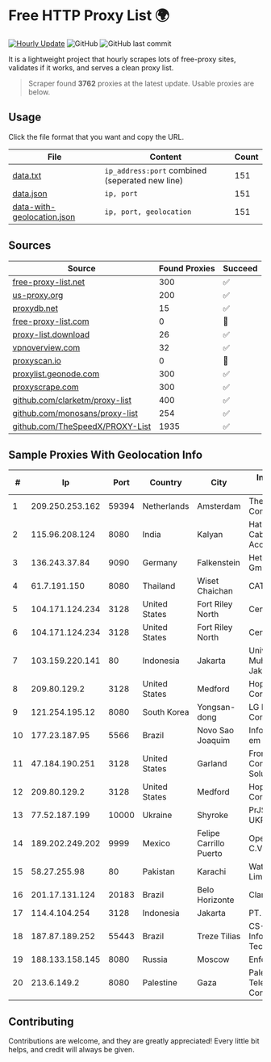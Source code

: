
# Free HTTP Proxy List 🌍

[![Hourly Update](https://github.com/mertguvencli/http-proxy-list/actions/workflows/main.yml/badge.svg?branch=main)](https://github.com/mertguvencli/http-proxy-list/actions/workflows/main.yml)
![GitHub](https://img.shields.io/github/license/mertguvencli/http-proxy-list)
![GitHub last commit](https://img.shields.io/github/last-commit/mertguvencli/http-proxy-list)

It is a lightweight project that hourly scrapes lots of free-proxy sites, validates if it works, and serves a clean proxy list.


> Scraper found **3762** proxies at the latest update. Usable proxies are below.

## Usage

Click the file format that you want and copy the URL.


|File|Content|Count|
|----|-------|-----|
|[data.txt](https://raw.githubusercontent.com/mertguvencli/http-proxy-list/main/proxy-list/data.txt)|`ip_address:port` combined (seperated new line)|151|
|[data.json](https://raw.githubusercontent.com/mertguvencli/http-proxy-list/main/proxy-list/data.json)|`ip, port`|151|
|[data-with-geolocation.json](https://raw.githubusercontent.com/mertguvencli/http-proxy-list/main/proxy-list/data-with-geolocation.json)|`ip, port, geolocation`|151|

## Sources

|Source|Found Proxies|Succeed|
|------|-------------|-------|
|[free-proxy-list.net](https://free-proxy-list.net)|300|✅|
|[us-proxy.org](https://www.us-proxy.org)|200|✅|
|[proxydb.net](http://proxydb.net)|15|✅|
|[free-proxy-list.com](https://free-proxy-list.com/?page=&port=&type%5B%5D=http&type%5B%5D=https&up_time=0&search=Search)|0|🚫|
|[proxy-list.download](https://www.proxy-list.download/HTTP)|26|✅|
|[vpnoverview.com](https://vpnoverview.com/privacy/anonymous-browsing/free-proxy-servers)|32|✅|
|[proxyscan.io](https://www.proxyscan.io)|0|🚫|
|[proxylist.geonode.com](https://proxylist.geonode.com/api/proxy-list?limit=300&page=1&sort_by=lastChecked&sort_type=desc&protocols=http,https)|300|✅|
|[proxyscrape.com](https://api.proxyscrape.com/v2/?request=displayproxies&protocol=http&timeout=10000&country=all&ssl=all&anonymity=all)|300|✅|
|[github.com/clarketm/proxy-list](https://raw.githubusercontent.com/clarketm/proxy-list/master/proxy-list-raw.txt)|400|✅|
|[github.com/monosans/proxy-list](https://raw.githubusercontent.com/monosans/proxy-list/main/proxies/http.txt)|254|✅|
|[github.com/TheSpeedX/PROXY-List](https://raw.githubusercontent.com/TheSpeedX/PROXY-List/master/http.txt)|1935|✅|


## Sample Proxies With Geolocation Info

|#|Ip|Port|Country|City|Internet Service Provider|
|-|--|----|-------|----|-------------------------|
|1|209.250.253.162|59394|Netherlands|Amsterdam|The Constant Company|
|2|115.96.208.124|8080|India|Kalyan|Hathway IP over Cable Internet Access|
|3|136.243.37.84|9090|Germany|Falkenstein|Hetzner Online GmbH|
|4|61.7.191.150|8080|Thailand|Wiset Chaichan|CAT-BB|
|5|104.171.124.234|3128|United States|Fort Riley North|Centrilogic|
|6|104.171.124.234|3128|United States|Fort Riley North|Centrilogic|
|7|103.159.220.141|80|Indonesia|Jakarta|Universitas Muhammadiyah Jakarta|
|8|209.80.129.2|3128|United States|Medford|HopOne Internet Corporation|
|9|121.254.195.12|8080|South Korea|Yongsan-dong|LG DACOM Corporation|
|10|177.23.187.95|5566|Brazil|Novo Sao Joaquim|Infobarra Solucoes em Informatica Ltda|
|11|47.184.190.251|3128|United States|Garland|Frontier Communications Solutions|
|12|209.80.129.2|3128|United States|Medford|HopOne Internet Corporation|
|13|77.52.187.199|10000|Ukraine|Shyroke|PrJSC "VF UKRAINE"|
|14|189.202.249.202|9999|Mexico|Felipe Carrillo Puerto|Operbes, S.A. de C.V.|
|15|58.27.255.98|80|Pakistan|Karachi|Wateen Telecom Limited|
|16|201.17.131.124|20183|Brazil|Belo Horizonte|Claro S.A.|
|17|114.4.104.254|3128|Indonesia|Jakarta|PT. INDOSAT Tbk|
|18|187.87.189.252|55443|Brazil|Treze Tilias|CS-NET InformÔtica e Tecnologia Ltda.|
|19|188.133.158.145|8080|Russia|Moscow|Enforta-MSK|
|20|213.6.149.2|8080|Palestine|Gaza|Palestine Telecommunications Company|



## Contributing

Contributions are welcome, and they are greatly appreciated! Every
little bit helps, and credit will always be given.

